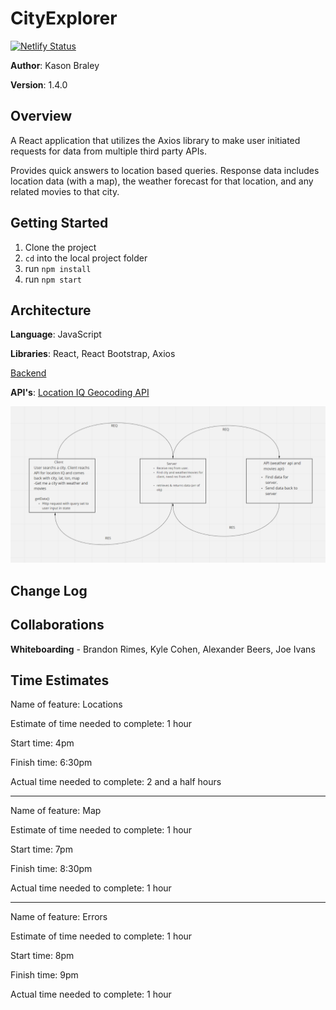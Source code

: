 # CityExplorer

[![Netlify Status](https://api.netlify.com/api/v1/badges/cff451ea-47e5-4182-a711-d420f3b9f1c1/deploy-status)](https://app.netlify.com/sites/city-explorer-game/deploys)

**Author**: Kason Braley

**Version**: 1.4.0 

## Overview
A React application that utilizes the Axios library to make
user initiated requests for data from multiple third party APIs.

Provides quick answers to location based queries. Response 
data includes location data (with a map), the weather forecast for
that location, and any related movies to that city.


## Getting Started
1. Clone the project
2. `cd` into the local project folder
3. run `npm install`
4. run `npm start`

## Architecture
**Language**: JavaScript

**Libraries**: React, React Bootstrap, Axios

[Backend](https://github.com/KasonBraley/city-explorer-api)

**API's**: [Location IQ Geocoding API](https://locationiq.com/) 

![diagram](./assets/lab9wwrc.png)

## Change Log

## Collaborations
**Whiteboarding** - Brandon Rimes, Kyle Cohen, Alexander Beers, Joe Ivans

## Time Estimates

Name of feature: Locations

Estimate of time needed to complete: 1 hour

Start time: 4pm

Finish time: 6:30pm

Actual time needed to complete: 2 and a half hours

<hr>
Name of feature: Map

Estimate of time needed to complete: 1 hour

Start time: 7pm

Finish time: 8:30pm

Actual time needed to complete: 1 hour

<hr>
Name of feature: Errors

Estimate of time needed to complete: 1 hour

Start time: 8pm

Finish time: 9pm

Actual time needed to complete: 1 hour
